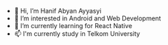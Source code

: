 - 👋 Hi, I’m Hanif Abyan Ayyasyi
- 👀 I’m interested in Android and Web Development
- 🌱 I’m currently learning for React Native
- 📫 I'm currently study in Telkom University

<!---
Ayyasythz/Ayyasythz is a ✨ special ✨ repository because its `README.md` (this file) appears on your GitHub profile.
You can click the Preview link to take a look at your changes.
--->
